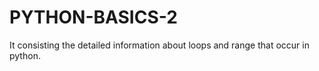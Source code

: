 # PYTHON-BASICS-2
It consisting the detailed information about loops and range that occur in python.
